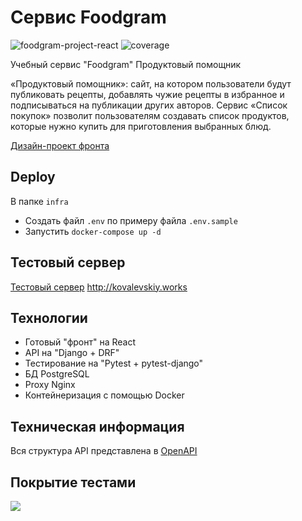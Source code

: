 # Сервис Foodgram
![foodgram-project-react](https://github.com/1kovalevskiy/foodgram-project-react/actions/workflows/main.yml/badge.svg)
![coverage](https://github.com/1kovalevskiy/foodgram-project-react/blob/master/coverage.svg)

Учебный сервис "Foodgram" Продуктовый помощник

«Продуктовый помощник»: сайт, на котором пользователи будут публиковать рецепты, добавлять чужие рецепты в избранное и подписываться на публикации других авторов. Сервис «Список покупок» позволит пользователям создавать список продуктов, которые нужно купить для приготовления выбранных блюд.

[Дизайн-проект фронта](https://www.figma.com/file/HHEJ68zF1bCa7Dx8ZsGxFh/%D0%9F%D1%80%D0%BE%D0%B4%D1%83%D0%BA%D1%82%D0%BE%D0%B2%D1%8B%D0%B9-%D0%BF%D0%BE%D0%BC%D0%BE%D1%89%D0%BD%D0%B8%D0%BA-(Final)?node-id=0%3A1)

## Deploy
В папке `infra` 
- Создать файл `.env` по примеру файла `.env.sample`
- Запустить `docker-compose up -d`

## Тестовый сервер
[Тестовый сервер](http://kovalevskiy.works) http://kovalevskiy.works

## Технологии
- Готовый "фронт" на React
- API на "Django + DRF"
- Тестирование на "Pytest + pytest-django"
- БД PostgreSQL
- Proxy Nginx
- Контейнеризация с помощью Docker

## Техническая информация
Вся структура API представлена в [OpenAPI](https://github.com/1kovalevskiy/foodgram/blob/master/docs/openapi-schema.yml)

## Покрытие тестами
[![](https://github.com/1kovalevskiy/foodgram-project-react/blob/master/pytest.png)](https://github.com/1kovalevskiy/foodgram-project-react/blob/master/pytest.pnghttp://)
